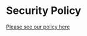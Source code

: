 # Security Policy

[Please see our policy here](https://academy.subquery.network/miscellaneous/vulnerability-reporting.html)
